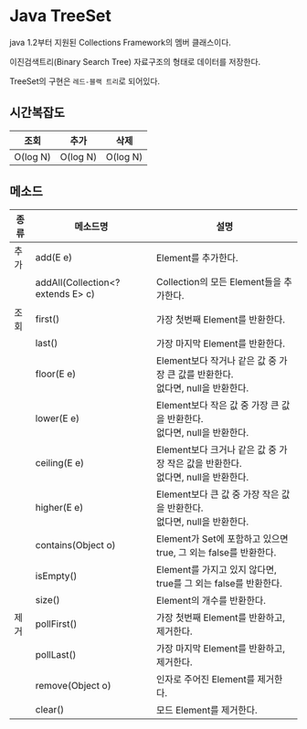# Java TreeSet

java 1.2부터 지원된 Collections Framework의 멤버 클래스이다.

이진검색트리(Binary Search Tree) 자료구조의 형태로 데이터를 저장한다.

TreeSet의 구현은 `레드-블랙 트리`로 되어있다.



## 시간복잡도

| 조회     | 추가     | 삭제     |
| -------- | -------- | -------- |
| O(log N) | O(log N) | O(log N) |



## 메소드

| 종류 | 메소드명                          | 설명                                                         |
| ---- | --------------------------------- | ------------------------------------------------------------ |
| 추가 | add(E e)                          | Element를 추가한다.                                          |
|      | addAll(Collection<? extends E> c) | Collection의 모든 Element들을 추가한다.                      |
| 조회 | first()                           | 가장 첫번째 Element를 반환한다.                              |
|      | last()                            | 가장 마지막 Element를 반환한다.                              |
|      | floor(E e)                        | Element보다 작거나 같은 값 중 가장 큰 값를 반환한다.<br />없다면, null을 반환한다. |
|      | lower(E e)                        | Element보다 작은 값 중 가장 큰 값을 반환한다.<br />없다면, null을 반환한다. |
|      | ceiling(E e)                      | Element보다 크거나 같은 값 중 가장 작은 값을 반환한다.<br />없다면, null을 반환한다. |
|      | higher(E e)                       | Element보다 큰 값 중 가장 작은 값을 반환한다.<br />없다면, null을 반환한다. |
|      | contains(Object o)                | Element가 Set에 포함하고 있으면 true, 그 외는 false를 반환한다. |
|      | isEmpty()                         | Element를 가지고 있지 않다면, true를 그 외는 false를 반환한다. |
|      | size()                            | Element의 개수를 반환한다.                                   |
| 제거 | pollFirst()                       | 가장 첫번째 Element를 반환하고, 제거한다.                    |
|      | pollLast()                        | 가장 마지막 Element를 반환하고, 제거한다.                    |
|      | remove(Object o)                  | 인자로 주어진 Element를 제거한다.                            |
|      | clear()                           | 모드 Element를 제거한다.                                     |

